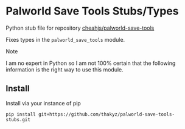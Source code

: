 # Palworld Save Tools Stubs/Types

Python stub file for repository [cheahjs/palworld-save-tools](https://github.com/cheahjs/palworld-save-tools/)

Fixes types in the `palworld_save_tools` module.

> [!NOTE]
> I am no expert in Python so I am not 100% certain that the following information is the right way to use this module.

## Install

Install via your instance of pip

```shell
pip install git+https://github.com/thakyz/palworld-save-tools-stubs.git
```

